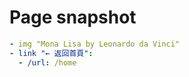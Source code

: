 # Page snapshot

```yaml
- img "Mona Lisa by Leonardo da Vinci"
- link "← 返回首頁":
  - /url: /home
```
